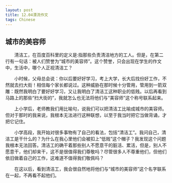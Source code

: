 ```yaml
---
layout: post
title: 12.04漂流作文
tags: Chinese
---
```


城市的美容师
----------

　　清洁工，在百度百科里的定义是:指那些负责清洁地方的工人。但是，在第二行有一句话：被人们赞誉为“城市的美容师”。这个赞誉，只会出现在学生的作文中，生活中，哪个人正视清洁工？

　　小时候，父母总会说：你以后要好好学习，考上大学，长大后找份好工作，不然就去扫大街！相信每个家长都说过。这种威胁在那时候十分管用，管用到一箭双雕：既然我明白了要好好学习，又让我明白了清洁工这种职业的低贱。以后再看到马路上的那些“扫大街的”，我就怎么也无法将他们与“美容师”这个称号联系起来。

　　上小学后，老师教我们用比喻句，说我们可以把清洁工比喻成城市的美容师。但对于那时的我来说，我根本无法进行这种联想，以至于我当时把它当做背诵，才把它记住。

　　小学高段，我开始对很多事物有了自己的看法，包括“清洁工”。我问自己，清洁工是干什么的？为什么在我心里他们会被扣上“低贱”这个帽子？我发现这个问题我根本无法回答。清洁工的确干着那些别人不愿意干的脏活、累活，但是，别人不愿意干，他们却来干，这不是很值得我们尊敬吗？尽管很多人不尊重他们，但他们依旧做着自己的工作，这难道不值得我们敬佩吗？

　　在这以后，看到清洁工，我会很自然地将他们与“城市的美容师”这个名字联系在一起，不再看不起他们。